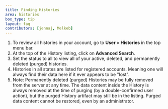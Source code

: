 ```yaml
---
title: Finding Histories
area: histories
box_type: tip
layout: faq
contributors: [jennaj, Melkeb]
---
```



1. To review all histories in your account, go to **User > Histories** in the top menu bar.
2. At the top of the History listing, click on **Advanced Search**.
3. Set the status to all to view all of your active, deleted, and permanently deleted (purged) histories.
4. Histories in all states are listed for registered accounts. Meaning one will always find their data here if it ever appears to be "lost".
5. Note: Permanently deleted (purged) Histories may be fully removed from the server at any time. The data content inside the History is always removed at the time of purging (by a double-confirmed user action), but the purged History artifact may still be in the listing. Purged data content cannot be restored, even by an administrator.
